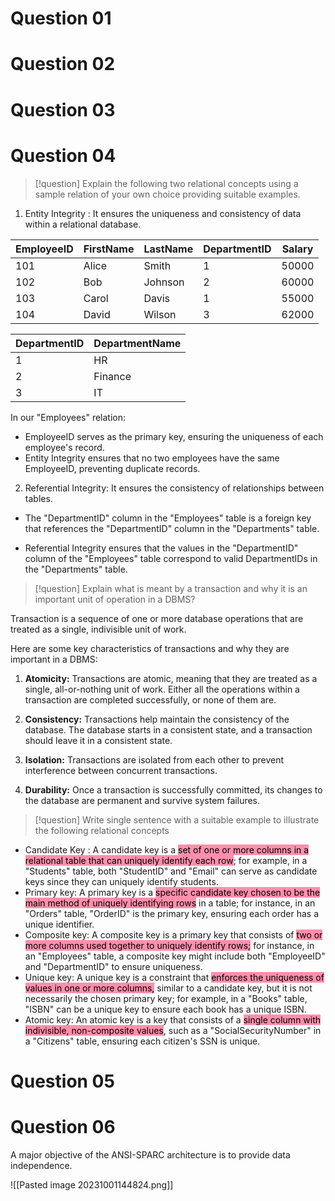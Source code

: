 # Question 01
# Question 02
# Question 03
# Question 04

> [!question]
> Explain the following two relational concepts using a sample relation of your own choice providing suitable examples.

1. Entity Integrity : It ensures the uniqueness and consistency of data within a relational database.


| EmployeeID | FirstName | LastName | DepartmentID | Salary |
| ---------- | --------- | -------- | ------------ | ------ |
| 101        | Alice     | Smith    | 1            | 50000  |
| 102        | Bob       | Johnson  | 2            | 60000  |
| 103        | Carol     | Davis    | 1            | 55000  |
| 104        | David     | Wilson   | 3            | 62000  |


|DepartmentID|DepartmentName|
|---|---|
|1|HR|
|2|Finance|
|3|IT|

In our "Employees" relation:

- EmployeeID serves as the primary key, ensuring the uniqueness of each employee's record.
- Entity Integrity ensures that no two employees have the same EmployeeID, preventing duplicate records.

2. Referential Integrity: It ensures the consistency of relationships between tables.

- The "DepartmentID" column in the "Employees" table is a foreign key that references the "DepartmentID" column in the "Departments" table.
  
- Referential Integrity ensures that the values in the "DepartmentID" column of the "Employees" table correspond to valid DepartmentIDs in the "Departments" table.

> [!question]
> Explain what is meant by a transaction and why it is an important unit of operation in a DBMS?

Transaction is a sequence of one or more database operations that are treated as a single, indivisible unit of work. 

Here are some key characteristics of transactions and why they are important in a DBMS:

1. **Atomicity:** Transactions are atomic, meaning that they are treated as a single, all-or-nothing unit of work. Either all the operations within a transaction are completed successfully, or none of them are. 
    
2. **Consistency:** Transactions help maintain the consistency of the database. The database starts in a consistent state, and a transaction should leave it in a consistent state. 
    
3. **Isolation:** Transactions are isolated from each other to prevent interference between concurrent transactions. 
    
4. **Durability:** Once a transaction is successfully committed, its changes to the database are permanent and survive system failures. 

> [!question]
> Write single sentence with a suitable example to illustrate the following relational concepts

- Candidate Key : A candidate key is a <mark style="background: #FF5582A6;">set of one or more columns in a relational table that can uniquely identify each row</mark>; for example, in a "Students" table, both "StudentID" and "Email" can serve as candidate keys since they can uniquely identify students.
- Primary key: A primary key is a <mark style="background: #FF5582A6;">specific candidate key chosen to be the main method of uniquely identifying rows</mark> in a table; for instance, in an "Orders" table, "OrderID" is the primary key, ensuring each order has a unique identifier.
- Composite key: A composite key is a primary key that consists of <mark style="background: #FF5582A6;">two or more columns used together to uniquely identify rows;</mark> for instance, in an "Employees" table, a composite key might include both "EmployeeID" and "DepartmentID" to ensure uniqueness.
- Unique key: A unique key is a constraint that <mark style="background: #FF5582A6;">enforces the uniqueness of values in one or more columns,</mark> similar to a candidate key, but it is not necessarily the chosen primary key; for example, in a "Books" table, "ISBN" can be a unique key to ensure each book has a unique ISBN.
- Atomic key: An atomic key is a key that consists of a <mark style="background: #FF5582A6;">single column with indivisible, non-composite values</mark>, such as a "SocialSecurityNumber" in a "Citizens" table, ensuring each citizen's SSN is unique.

# Question 05
# Question 06

A major objective of the ANSI-SPARC architecture is to provide data independence.

![[Pasted image 20231001144824.png]]